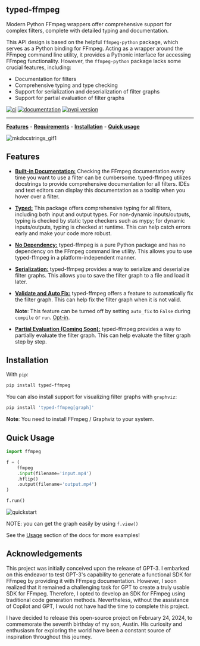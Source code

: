 ## typed-ffmpeg

Modern Python FFmpeg wrappers offer comprehensive support for complex filters, complete with detailed typing and documentation.

This API design is based on the helpful `ffmpeg-python` package, which serves as a Python binding for FFmpeg. Acting as a wrapper around the FFmpeg command line utility, it provides a Pythonic interface for accessing FFmpeg functionality. However, the `ffmpeg-python` package lacks some crucial features, including:

- Documentation for filters
- Comprehensive typing and type checking
- Support for serialization and deserialization of filter graphs
- Support for partial evaluation of filter graphs


[![ci](https://github.com/livingbio/typed-ffmpeg/workflows/ci/badge.svg)](https://github.com/livingbio/typed-ffmpeg/actions?query=workflow%3Aci)
[![documentation](https://img.shields.io/badge/docs-mkdocs%20material-blue.svg?style=flat)](https://livingbio.github.io/typed-ffmpeg/)
[![pypi version](https://img.shields.io/pypi/v/typed-ffmpeg.svg)](https://pypi.org/project/typed-ffmpeg/)

---

**[Features](#features)** - **[Requirements](#requirements)** - **[Installation](#installation)** - **[Quick usage](#quick-usage)**

![mkdocstrings_gif1](https://user-images.githubusercontent.com/3999221/77157604-fb807480-6aa1-11ea-99e0-d092371d4de0.gif)

## Features
- [**Built-in Documentation:**](https://mkdocstrings.github.io/theming/)
  Checking the FFmpeg documentation every time you want to use a filter can be cumbersome. typed-ffmpeg utilizes docstrings to provide comprehensive documentation for all filters. IDEs and text editors can display this documentation as a tooltip when you hover over a filter.

- [**Typed:**](https://mkdocstrings.github.io/handlers/overview/)
  This package offers comprehensive typing for all filters, including both input and output types. For non-dynamic inputs/outputs, typing is checked by static type checkers such as mypy; for dynamic inputs/outputs, typing is checked at runtime. This can help catch errors early and make your code more robust.

- [**No Dependency:**](https://mkdocstrings.github.io/usage/#cross-references-to-other-projects-inventories)
  typed-ffmpeg is a pure Python package and has no dependency on the FFmpeg command line utility. This allows you to use typed-ffmpeg in a platform-independent manner.

- [**Serialization:**](https://mkdocstrings.github.io/usage/#cross-references-to-other-projects-inventories)
  typed-ffmpeg provides a way to serialize and deserialize filter graphs. This allows you to save the filter graph to a file and load it later.

- [**Validate and Auto Fix:**](https://mkdocstrings.github.io/usage/#cross-references)
  typed-ffmpeg offers a feature to automatically fix the filter graph. This can help fix the filter graph when it is not valid.

    **Note**: This feature can be turned off by setting `auto_fix` to `False` during `compile` or `run`.
    [Opt-in](https://mkdocstrings.github.io/usage/#cross-references-to-any-markdown-heading).

- [**Partial Evaluation (Coming Soon):**](https://mkdocstrings.github.io/usage/)
  typed-ffmpeg provides a way to partially evaluate the filter graph. This can help evaluate the filter graph step by step.

## Installation

With `pip`:

```bash
pip install typed-ffmpeg
```

You can also install support for visualizing filter graphs with `graphviz`:

```bash
pip install 'typed-ffmpeg[graph]'
```

**Note**: You need to install FFmpeg / Graphviz to your system.

## Quick Usage

```python
import ffmpeg

f = (
    ffmpeg
    .input(filename='input.mp4')
    .hflip()
    .output(filename='output.mp4')
)

f.run()
```
![quickstart](media/quickstart.png)

NOTE: you can get the graph easily by using `f.view()`

See the [Usage](https://mkdocstrings.github.io/usage) section of the docs for more examples!

## Acknowledgements

This project was initially conceived upon the release of GPT-3. I embarked on this endeavor to test GPT-3's capability to generate a functional SDK for FFmpeg by providing it with FFmpeg documentation. However, I soon realized that it remained a challenging task for GPT to create a truly usable SDK for FFmpeg. Therefore, I opted to develop an SDK for FFmpeg using traditional code generation methods. Nevertheless, without the assistance of Copilot and GPT, I would not have had the time to complete this project.

I have decided to release this open-source project on February 24, 2024, to commemorate the seventh birthday of my son, Austin. His curiosity and enthusiasm for exploring the world have been a constant source of inspiration throughout this journey.
